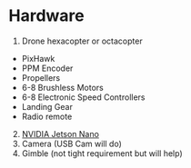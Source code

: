 # Hardware
1. Drone hexacopter or octacopter
  - PixHawk
  - PPM Encoder
  - Propellers
  - 6-8 Brushless Motors
  - 6-8 Electronic Speed Controllers
  - Landing Gear
  - Radio remote
2. [NVIDIA Jetson Nano](https://developer.nvidia.com/embedded/jetson-nano-developer-kit)
3. Camera (USB Cam will do)
4. Gimble (not tight requirement but will help)

